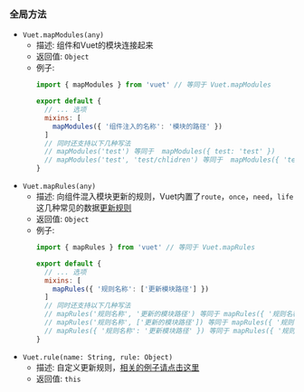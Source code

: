 ### 全局方法
- `Vuet.mapModules(any)`
  - 描述: 组件和Vuet的模块连接起来
  - 返回值: `Object`
  - 例子:
    ```javascript
    import { mapModules } from 'vuet' // 等同于 Vuet.mapModules

    export default {
      // ... 选项
      mixins: [
        mapModules({ '组件注入的名称': '模块的路径' })
      ]
      // 同时还支持以下几种写法
      // mapModules('test') 等同于  mapModules({ test: 'test' })
      // mapModules('test', 'test/chlidren') 等同于  mapModules({ 'test': 'test/chlidren' })
    }
    ```
- `Vuet.mapRules(any)`
  - 描述: 向组件混入模块更新的规则，Vuet内置了`route`，`once`，`need`，`life`这几种常见的数据[更新规则](./global-update-rules.md)
  - 返回值: `Object`
  - 例子:
    ```javascript
    import { mapRules } from 'vuet' // 等同于 Vuet.mapRules

    export default {
      // ... 选项
      mixins: [
        mapRules({ '规则名称': ['更新模块路径'] })
      ]
      // 同时还支持以下几种写法
      // mapRules('规则名称', '更新的模块路径') 等同于 mapRules({ '规则名称': ['更新模块路径'] })
      // mapRules('规则名称', ['更新的模块路径']) 等同于 mapRules({ '规则名称': ['更新模块路径'] })
      // mapRules({ '规则名称': '更新模块路径' }) 等同于 mapRules({ '规则名称': ['更新模块路径'] })
    }
    ```
- `Vuet.rule(name: String, rule: Object)`
  - 描述: 自定义更新规则，[相关的例子请点击这里](./global-update-rules.md#自定义更新规则)
  - 返回值: `this`